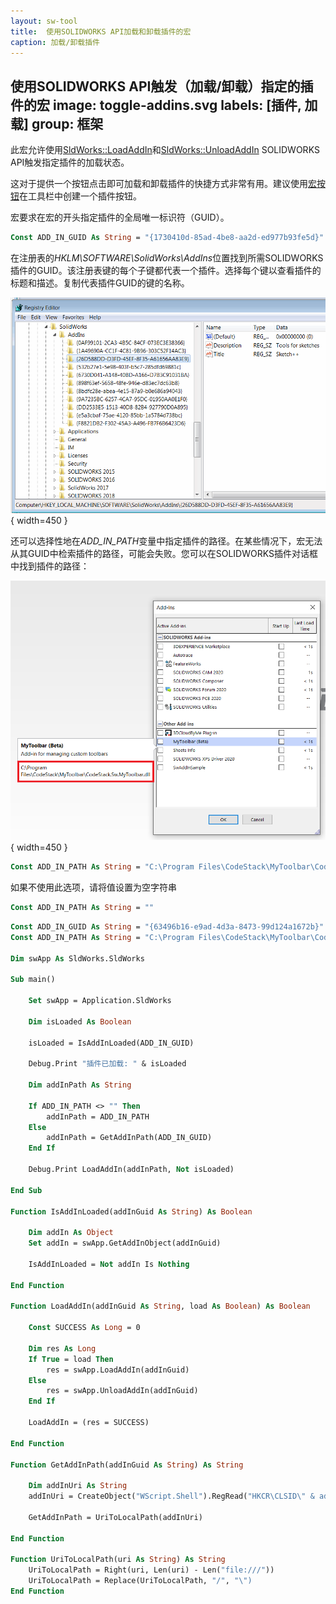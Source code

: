 ```yaml
---
layout: sw-tool
title:  使用SOLIDWORKS API加载和卸载插件的宏
caption: 加载/卸载插件
---
```

 使用SOLIDWORKS API触发（加载/卸载）指定的插件的宏
image: toggle-addins.svg
labels: [插件, 加载]
group: 框架
---
此宏允许使用[SldWorks::LoadAddIn](https://help.solidworks.com/2018/english/api/sldworksapi/solidworks.interop.sldworks~solidworks.interop.sldworks.isldworks~loadaddin.html)和[SldWorks::UnloadAddIn](https://help.solidworks.com/2018/english/api/sldworksapi/solidworks.interop.sldworks~solidworks.interop.sldworks.isldworks~unloadaddin.html) SOLIDWORKS API触发指定插件的加载状态。

这对于提供一个按钮点击即可加载和卸载插件的快捷方式非常有用。建议使用[宏按钮](/docs/codestack/solidworks-api/getting-started/macros/macro-buttons/)在工具栏中创建一个插件按钮。

宏要求在宏的开头指定插件的全局唯一标识符（GUID）。

~~~ vb
Const ADD_IN_GUID As String = "{1730410d-85ad-4be8-aa2d-ed977b93fe5d}"
~~~

在注册表的*HKLM\SOFTWARE\SolidWorks\AddIns*位置找到所需SOLIDWORKS插件的GUID。该注册表键的每个子键都代表一个插件。选择每个键以查看插件的标题和描述。复制代表插件GUID的键的名称。

![注册表中的可用插件](addins-registry.png){ width=450 }

还可以选择性地在*ADD_IN_PATH*变量中指定插件的路径。在某些情况下，宏无法从其GUID中检索插件的路径，可能会失败。您可以在SOLIDWORKS插件对话框中找到插件的路径：

![SOLIDWORKS菜单中的插件列表](addins-list.png){ width=450 }

~~~ vb
Const ADD_IN_PATH As String = "C:\Program Files\CodeStack\MyToolbar\CodeStack.Sw.MyToolbar.dll"
~~~

如果不使用此选项，请将值设置为空字符串

~~~ vb
Const ADD_IN_PATH As String = ""
~~~

~~~ vb
Const ADD_IN_GUID As String = "{63496b16-e9ad-4d3a-8473-99d124a1672b}"
Const ADD_IN_PATH As String = "C:\Program Files\CodeStack\MyToolbar\CodeStack.Sw.MyToolbar.dll"

Dim swApp As SldWorks.SldWorks

Sub main()

    Set swApp = Application.SldWorks
    
    Dim isLoaded As Boolean
    
    isLoaded = IsAddInLoaded(ADD_IN_GUID)
    
    Debug.Print "插件已加载: " & isLoaded
    
    Dim addInPath As String
    
    If ADD_IN_PATH <> "" Then
        addInPath = ADD_IN_PATH
    Else
        addInPath = GetAddInPath(ADD_IN_GUID)
    End If
    
    Debug.Print LoadAddIn(addInPath, Not isLoaded)
    
End Sub

Function IsAddInLoaded(addInGuid As String) As Boolean
    
    Dim addIn As Object
    Set addIn = swApp.GetAddInObject(addInGuid)
    
    IsAddInLoaded = Not addIn Is Nothing
    
End Function

Function LoadAddIn(addInGuid As String, load As Boolean) As Boolean
    
    Const SUCCESS As Long = 0
    
    Dim res As Long
    If True = load Then
        res = swApp.LoadAddIn(addInGuid)
    Else
        res = swApp.UnloadAddIn(addInGuid)
    End If
    
    LoadAddIn = (res = SUCCESS)
    
End Function

Function GetAddInPath(addInGuid As String) As String
    
    Dim addInUri As String
    addInUri = CreateObject("WScript.Shell").RegRead("HKCR\CLSID\" & addInGuid & "\InprocServer32\CodeBase")
    
    GetAddInPath = UriToLocalPath(addInUri)
    
End Function

Function UriToLocalPath(uri As String) As String
    UriToLocalPath = Right(uri, Len(uri) - Len("file:///"))
    UriToLocalPath = Replace(UriToLocalPath, "/", "\")
End Function
~~~